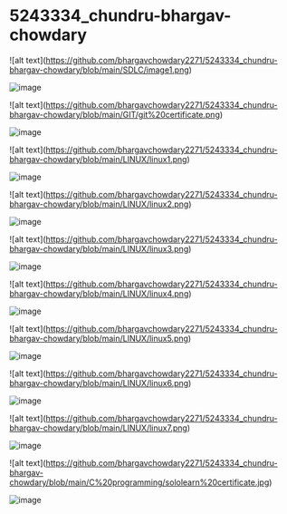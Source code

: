 # 5243334\_chundru-bhargav-chowdary

!\[alt text](https://github.com/bhargavchowdary2271/5243334_chundru-bhargav-chowdary/blob/main/SDLC/image1.png)

<img src="https://github.com/bhargavchowdary2271/5243334_chundru-bhargav-chowdary/blob/main/SDLC/image1.png" alt="image">

!\[alt text](https://github.com/bhargavchowdary2271/5243334_chundru-bhargav-chowdary/blob/main/GIT/git%20certificate.png)

<img src="https://github.com/bhargavchowdary2271/5243334_chundru-bhargav-chowdary/blob/main/GIT/git%20certificate.png" alt="image">

!\[alt text](https://github.com/bhargavchowdary2271/5243334_chundru-bhargav-chowdary/blob/main/LINUX/linux1.png)

<img src="https://github.com/bhargavchowdary2271/5243334_chundru-bhargav-chowdary/blob/main/LINUX/linux1.png" alt="image">

!\[alt text](https://github.com/bhargavchowdary2271/5243334_chundru-bhargav-chowdary/blob/main/LINUX/linux2.png)

<img src="https://github.com/bhargavchowdary2271/5243334_chundru-bhargav-chowdary/blob/main/LINUX/linux2.png" alt="image">

!\[alt text](https://github.com/bhargavchowdary2271/5243334_chundru-bhargav-chowdary/blob/main/LINUX/linux3.png)

<img src="https://github.com/bhargavchowdary2271/5243334_chundru-bhargav-chowdary/blob/main/LINUX/linux3.png" alt="image">

!\[alt text](https://github.com/bhargavchowdary2271/5243334_chundru-bhargav-chowdary/blob/main/LINUX/linux4.png)

<img src="https://github.com/bhargavchowdary2271/5243334_chundru-bhargav-chowdary/blob/main/LINUX/linux4.png" alt="image">

!\[alt text](https://github.com/bhargavchowdary2271/5243334_chundru-bhargav-chowdary/blob/main/LINUX/linux5.png)

<img src="https://github.com/bhargavchowdary2271/5243334_chundru-bhargav-chowdary/blob/main/LINUX/linux5.png" alt="image">

!\[alt text](https://github.com/bhargavchowdary2271/5243334_chundru-bhargav-chowdary/blob/main/LINUX/linux6.png)

<img src="https://github.com/bhargavchowdary2271/5243334_chundru-bhargav-chowdary/blob/main/LINUX/linux6.png" alt="image">

!\[alt text](https://github.com/bhargavchowdary2271/5243334_chundru-bhargav-chowdary/blob/main/LINUX/linux7.png)

<img src="https://github.com/bhargavchowdary2271/5243334_chundru-bhargav-chowdary/blob/main/LINUX/linux7.png" alt="image">

!\[alt text](https://github.com/bhargavchowdary2271/5243334_chundru-bhargav-chowdary/blob/main/C%20programming/sololearn%20certificate.jpg)

<img src="https://github.com/bhargavchowdary2271/5243334_chundru-bhargav-chowdary/blob/main/C%20programming/sololearn%20certificate.jpg" alt="image">






















